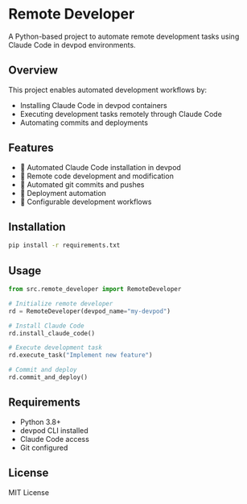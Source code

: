 # Remote Developer

A Python-based project to automate remote development tasks using Claude Code in devpod environments.

## Overview

This project enables automated development workflows by:
- Installing Claude Code in devpod containers
- Executing development tasks remotely through Claude Code
- Automating commits and deployments

## Features

- 🤖 Automated Claude Code installation in devpod
- 📝 Remote code development and modification
- 🔄 Automated git commits and pushes
- 🚀 Deployment automation
- 🔧 Configurable development workflows

## Installation

```bash
pip install -r requirements.txt
```

## Usage

```python
from src.remote_developer import RemoteDeveloper

# Initialize remote developer
rd = RemoteDeveloper(devpod_name="my-devpod")

# Install Claude Code
rd.install_claude_code()

# Execute development task
rd.execute_task("Implement new feature")

# Commit and deploy
rd.commit_and_deploy()
```

## Requirements

- Python 3.8+
- devpod CLI installed
- Claude Code access
- Git configured

## License

MIT License